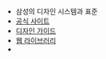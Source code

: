 - 삼성의 디자인 시스템과 표준
- [공식 사이트](https://www.samsung.com/global/galaxy/apps/one-ui/)
- [디자인 가이드](https://design.samsung.com/global/contents/one-ui/download/oneui_design_guide_eng.pdf)
- [웹 라이브러리](https://oneuiweb.dev/#/)
-